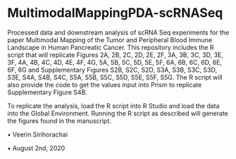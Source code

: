 # MultimodalMappingPDA-scRNASeq

Processed data and downstream analysis of scRNA Seq experiments for the paper Multimodal Mapping of the Tumor and Peripheral Blood Immune Landscape in Human Pancreatic Cancer. 
This repository includes the R script that will replicate Figures 2A, 2B, 2C, 2D, 2E, 2F, 3A, 3B, 3C, 3D, 3E, 3F, 4A, 4B, 4C, 4D, 4E, 4F, 4G, 5A, 5B, 5C, 5D, 5E, 5F, 6A, 6B, 6C, 6D, 6E, 6F, 6G and Supplementary Figures S2B, S2C, S2D, S3A, S3B, S3C, S3D, S3E, S4A, S4B, S4C, S5A, S5B, S5C, S5D, S5E, S5F, S5G. The R script will also provide the code to get the values input into Prism to replicate Supplementary Figure S4B.

To replicate the analysis, load the R script into R Studio and load the data into the Global Environment. Running the R script as described will generate the figures found in the manuscript.  

• Veerin Sirihorachai 

• August 2nd, 2020
